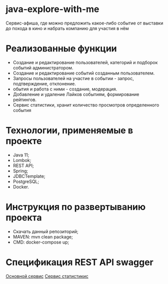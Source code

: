 # java-explore-with-me

Сервис-афиша, где можно предложить какое-либо событие от выставки до похода в кино и набрать компанию для участия в нём

# Реализованные функции
* Создание и редактирование пользователей, категорий и подборок событий администратором.
* Создание и редактирование событий созданным пользователем. 
* Запросы пользователей на участие в событии - запрос, подтверждение, отклонение. 
* обытия и работа с ними - создание, модерация. 
* Добавление и удаление Лайков событиям, формирование рейтингов. 
* Сервис статистики, хранит количество просмотров определенного события

# Технологии, применяемые в проекте
* Java 11;
* Lombok;
* REST API;
* Spring;
* JDBCTemplate;
* PostgreSQL;
* Docker.


# Инструкция по развертыванию проекта
* Скачать данный репозиторий;
* MAVEN: mvn clean package;
* CMD: docker-compose up;

# Спецификация REST API swagger
<a href="https://raw.githubusercontent.com/yandex-praktikum/java-explore-with-me/main/ewm-main-service-spec.json" target="_blank">Основной сервис</a> 
<a href="https://raw.githubusercontent.com/yandex-praktikum/java-explore-with-me/main/ewm-stats-service-spec.json" target="_blank">Сервис статистикис</a> 
